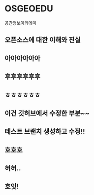 # OSGEOEDU
공간정보아카데미

## 오픈소스에 대한 이해와 진실

## 아아아아아아

## 후후후후후후

## ㅎㅎㅎㅎㅎㅎ

## 이건 깃허브에서 수정한 부분~~


## 테스트 브랜치 생성하고 수정!!

## 호호호

## 허허..

## 호잇!
